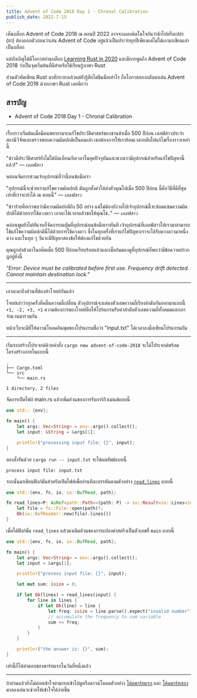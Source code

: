 ```yaml
---
title: Advent of Code 2018 Day 1 - Chronal Calibration
publish_date: 2022-7-15
---
```


เห็นบล็อก Advent of Code 2018 ณ ตอนปี 2022 อาจจะเผลอคิดในใจกันว่าช้าไปหรือเปล่า (ฮา) ต้องออกตัวก่อนว่าเล่น Advent of Code อยู่แล้วเป็นประจำทุกปีเพียงแค่ไม่ได้เอามาเขียนเล่าเป็นบล็อก 

แต่บังเอิญได้มีโอกาสอ่านบล็อก [Learning Rust in 2020](https://github.com/pretzelhammer/rust-blog/blob/master/posts/learning-rust-in-2020.md#tldr) และมีการพูดถึง Advent of Code 2018 ว่าเป็นจุดเริ่มต้นที่ดีสำหรับใช้เรียนรู้ภาษา Rust

ส่วนตัวหัดเขียน Rust มาสักระยะแล้วแต่ยังรู้สึกไม่ชินมือเท่าไร ถือโอกาสลองกลับมาเล่น Advent of Code 2018 ด้วยภาษา Rust เลยดีกว่า

## สารบัญ

- Advent of Code 2018 Day 1 - Chronal Calibration

---

เรื่องราวเริ่มต้นเมื่อมีคนพยายามจะแก้ไขประวัติศาสตร์ของซานต้าเมื่อ 500 ปีก่อน เอลฟ์สาวประจำสถานีวิจัยและตรวจสอบความผิดปกติเป็นคนเล่า เธอต้องการให้เราย้อนเวลากลับไปแก้ไขเรื่องราวเหล่านี้

"ข่าวดีประวัติศาสร์ยังไม่ได้บิดเบือนกับเวลาในยุคปัจจุบันและพวกเรามีอุปกรณ์สำหรับแก้ไขปัญหานี้แล้ว!" — _เอลฟ์สาว_

หล่อนจัดการสวมเจ้าอุปกรณ์ที่ว่านี้บนข้อมือเรา

"อุปกรณ์นี้จะช่วยเราแก้ไขความผิดปกติ มันถูกตั้งค่าให้ส่งตัวคุณไปเมื่อ 500 ปีก่อน นี้คือวิธีที่ดีที่สุดเท่าที่เราจะทำได้ ณ ตอนนี้" — _เอลฟ์สาว_

"ข่าวร้ายคือเราพบว่ามีความผิดปกติถึง 50 อย่าง แต่ไม่ต้องกังวลไปเจ้าอุปกรณ์นี้จะซ่อมแซมความผิดปกติได้ด้วยการใช้ดวงดาว เอาละได้เวลาแล้วขอให้คุณโช.." — _เอลฟ์สาว_

หล่อนพูดยังไม่ทันจบก็จัดการกดปุ่มที่อุปกรณ์บนข้อมือเราทันที เจ้าอุปกรณ์ที่เอลฟ์สาวให้เรามาสามารถใช้แก้ไขความผิดปกตินี้ได้ด้วยการใช้ดวงดาว ซึ่งในทุกครั้งที่เราแก้ไขปัญหาเราจะได้รับดวงดาวมาหนึ่งดวง และในทุก ๆ วันจะมีปัญหาสองข้อให้ต้องแก้ไขด้วยกัน

คุณถูกส่งต้วมาในอดีตเมื่อ 500 ปีก่อนเรียบร้อยแล้วและเมื่อก้มมองดูที่อุปกรณ์ก็พบว่ามีข้อความปรากฎอยู่ดังนี้


_"Error: Device must be calibrated before first use. Frequency drift detected. Cannot maintain destination lock."_

---

เอาละมาถึงส่วนที่ต้องทำโจทย์กันแล้ว

โจทย์เล่าว่าทุกครั้งที่คลื่นความถี่เปลี่ยน ตัวอุปกรณ์จะแสดงตัวเลขความถี่เรียงลำดับกันออกมาแบบนี้ `+1, -2, +3, +1` ความต้องการของโจทย์คือให้โปรแกรมรับค่าลำดับตัวเลขความถี่ทั้งหมดและเอาจำนวนมารวมกัน

หน้าเว็บจะมีที่ให้ดาวน์โหลดอินพุตของโปรแกรมชื่อว่า "input.txt" ได้เวลาลงมือเขียนโปรแกรมกัน

---

เริ่มจากสร้างโปรเจกต์ด้วยคำสั่ง `cargo new advent-of-code-2018` จะได้โปรเจกต์พร้อมโครงสร้างภายในแบบนี้

```
.
├── Cargo.toml
└── src
    └── main.rs

1 directory, 2 files
```

จัดการเปิดไฟล์ main.rs แล้วเพิ่มส่วนของการรับอาร์กิวเมนต์แบบนี้

```rust
use std:: {env};

fn main() {
    let args: Vec<String> = env::args().collect();
    let input: &String = &args[1];

    println!("processing input file: {}", input);
}
```

ลองสั่งรันด้วย `cargo run -- input.txt` จะได้ผลลัพธ์แบบนี้

```
process input file: input.txt
```

จากนั้นมาเขียนฟังก์ชันสำหรับเปิดไฟล์เพื่ออ่านทีละบรรทัดตามตัวอย่าง [`read_lines`](https://doc.rust-lang.org/rust-by-example/std_misc/file/read_lines.html) แบบนี้

```rust
use std::{env, fs, io, io::BufRead, path};

fn read_lines<P: AsRef<path::Path>>(path: P) -> io::Result<io::Lines<io::BufReader<fs::File>>> {
    let file = fs::File::open(path)?;
    Ok(io::BufReader::new(file).lines())
}
```

เมื่อได้ฟังก์ชัน `read_lines` แล้วมาเติมส่วนของการแปลงค่าสตริงเป็นตัวเลขที่ `main` แบบนี้

```rust
use std::{env, fs, io, io::BufRead, path};

fn main() {
    let args: Vec<String> = env::args().collect();
    let input = &args[1];

    println!("process input file: {}", input);

    let mut sum: isize = 0;

    if let Ok(lines) = read_lines(input) {
        for line in lines {
            if let Ok(line) = line {
                let freq: isize = line.parse().expect("invalid number");
                // accumulate the frequency to sum variable
                sum += freq;
            }
        }
    }

    println!("the answer is: {}", sum);
}
```

เท่านี้ก็ได้คำตอบของพาร์ทแรกในวันที่หนึ่งแล้ว

---

ถ้าอ่านแล้วยังไม่ค่อยเข้าใจสามารถเข้าไปดูหรือดาวน์โหลดตัวอย่าง [โค้ดพาร์ทแรก](https://play.rust-lang.org/?version=stable&mode=debug&edition=2021&gist=c8d1896914f6c4d82a5f84d133af3395) และ [โค้ดพาร์ทสอง]() มาลองเล่นจะช่วยให้เข้าใจได้ง่ายขึ้น